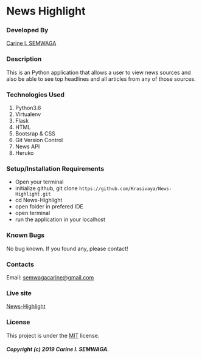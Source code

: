# News Highlight

### Developed By
[Carine I. SEMWAGA](https://github.com/Krasivaya)

### Description
This is an Python application that allows a user to view news sources and also be able to see top headlines and all articles from any of those sources.

### Technologies Used

1. Python3.6
2. Virtualenv
3. Flask 
4. HTML
5. Bootsrap & CSS
6. Git Version Control
7. News API
8. Heruko

### Setup/Installation Requirements

* Open your terminal
* initialize github, git clone ` https://github.com/Krasivaya/News-Highlight.git `
* cd News-Highlight
* open folder in prefered IDE
* open terminal
* run the application in your localhost

### Known Bugs
No bug known. If you found any, please contact!

### Contacts
Email: semwagacarine@gmail.com

### Live site
[News-Highlight]()

### License
This project is under the [MIT](https://github.com/Krasivaya/github/blob/master/LICENSE) license.

##### Copyright (c) 2019 Carine I. SEMWAGA.